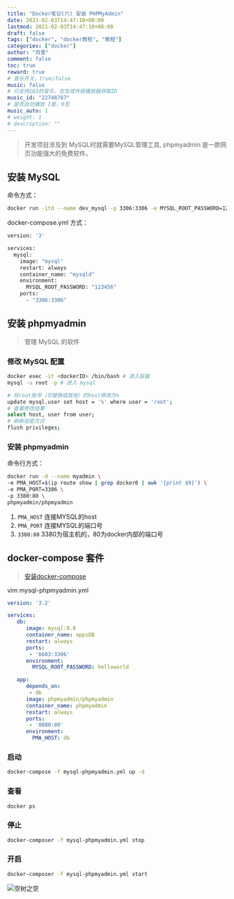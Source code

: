```yaml
---
title: "Docker笔记(六) 安装 PHPMyAdmin"
date: 2021-02-03T14:47:10+08:00
lastmod: 2021-02-03T14:47:10+08:00
draft: false
tags: ["docker", "docker教程", "教程"]
categories: ["docker"]
author: "百里"
comment: false
toc: true
reward: true
# 音乐开关，true/false
music: false
# 只支持163的音乐，在生成外链播放器获取ID
music_id: "22748787"
# 是否自动播放 1是，0否
music_auto: 1
# weight: 1
# description: ""
---
```


> 开发项目涉及到 MySQL时就需要MySQL管理工具, phpmyadmin 是一款网页功能强大的免费软件。



## 安装 MySQL

命令方式：

```sh
docker run -itd --name dev_mysql -p 3306:3306 -e MYSQL_ROOT_PASSWORD=123456 mysql
```

docker-compose.yml 方式：

```sh
version: '3'

services:
  mysql:
    image: "mysql"
    restart: always
    container_name: "mysqld"
    environment:
      MYSQL_ROOT_PASSWORD: "123456"
    ports:
      - "3306:3306"
```



## 安装 phpmyadmin

> 管理 MySQL 的软件

### 修改 MySQL 配置

```sh
docker exec -it <dockerID> /bin/bash # 进入容器
mysql -u root -p # 进入 mysql

# 将root账号（可替换成其他）的host修改为%
update mysql.user set host = '%' where user = 'root';
# 查看修改结果
select host, user from user;
# 刷新加密方式
flush privileges;
```



### 安装 phpmyadmin

命令行方式：

```sh
docker run -d --name myadmin \
-e PMA_HOST=$(ip route show | grep docker0 | awk '{print $9}') \
-e PMA_PORT=3306 \
-p 3380:80 \
phpmyadmin/phpmyadmin
```

1. `PMA_HOST` 连接MYSQL的host
2. `PMA_PORT` 连接MYSQL的端口号
3. `3380:80` 3380为宿主机的，80为docker内部的端口号



## docker-compose 套件

> [安装docker-compose](https://www.sgfoot.com/docker-install.html#docker-compose-%E5%AE%89%E8%A3%85)

vim mysql-phpmyadmin.yml

```yaml
version: '3.2'

services:
   db:
      image: mysql:8.0
      container_name: appsDB
      restart: always
      ports:
       - '6603:3306'
      environment:
        MYSQL_ROOT_PASSWORD: helloworld

   app:
      depends_on:
       - db
      image: phpmyadmin/phpmyadmin
      container_name: phpmyadmin
      restart: always
      ports:
       - '8080:80'
      environment:
        PMA_HOST: db
```



### 启动 

```sh
docker-compose -f mysql-phpmyadmin.yml up -d 
```

### 查看 

```sh
docker ps
```

### 停止

```sh
docker-composer -f mysql-phpmyadmin.yml stop
```

### 开启

```sh
docker-composer -f mysql-phpmyadmin.yml start
```


![空树之空](https://cdn.jsdelivr.net/gh/yezihack/assets@master/b/20210122112114.png?imageslim)